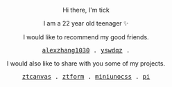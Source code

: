 <p align="center">Hi there, I'm tick</p>

<p align="center">I am a 22 year old teenager ✨</p>

<p align="center">I would like to recommend my good friends.</p>

<p align="center">
  <samp>
    <a href="https://github.com/alexzhang1030">alexzhang1030</a> .
    <a href="https://github.com/yswdqz">yswdqz</a> .
  </samp>
</p>

<p align="center">I would also like to share with you some of my projects.</p>

<p align="center">
  <samp>
    <a href="https://ztcanvas.netlify.app/">ztcanvas</a> .
    <a href="https://ztform-docs.netlify.app/">ztform</a> .
    <a href="https://github.com/developer-plus/mini-unocss">miniunocss</a> .
    <a href="https://github.com/TickHeart/pi">pi</a> 
  </samp>
</p>
